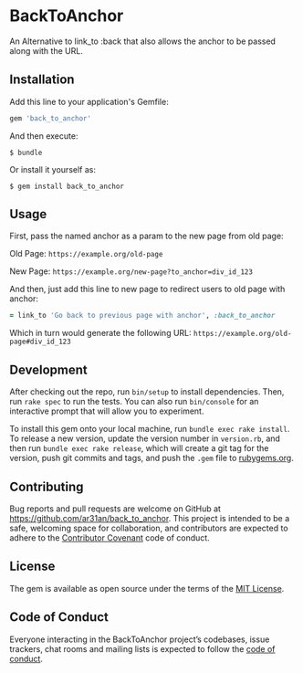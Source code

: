 # BackToAnchor

An Alternative to link_to :back that also allows the anchor to be passed along with the URL.

## Installation

Add this line to your application's Gemfile:

```ruby
gem 'back_to_anchor'
```

And then execute:

    $ bundle

Or install it yourself as:

    $ gem install back_to_anchor

## Usage

First, pass the named anchor as a param to the new page from old page:

Old Page:
`https://example.org/old-page`

New Page:
`https://example.org/new-page?to_anchor=div_id_123`


And then, just add this line to new page to redirect users to old page with anchor:

```ruby
= link_to 'Go back to previous page with anchor', :back_to_anchor
```

Which in turn would generate the following URL:
`https://example.org/old-page#div_id_123`


## Development

After checking out the repo, run `bin/setup` to install dependencies. Then, run `rake spec` to run the tests. You can also run `bin/console` for an interactive prompt that will allow you to experiment.

To install this gem onto your local machine, run `bundle exec rake install`. To release a new version, update the version number in `version.rb`, and then run `bundle exec rake release`, which will create a git tag for the version, push git commits and tags, and push the `.gem` file to [rubygems.org](https://rubygems.org).

## Contributing

Bug reports and pull requests are welcome on GitHub at https://github.com/ar31an/back_to_anchor. This project is intended to be a safe, welcoming space for collaboration, and contributors are expected to adhere to the [Contributor Covenant](http://contributor-covenant.org) code of conduct.

## License

The gem is available as open source under the terms of the [MIT License](https://opensource.org/licenses/MIT).

## Code of Conduct

Everyone interacting in the BackToAnchor project’s codebases, issue trackers, chat rooms and mailing lists is expected to follow the [code of conduct](https://github.com/ar31an/back_to_anchor/blob/master/CODE_OF_CONDUCT.md).
